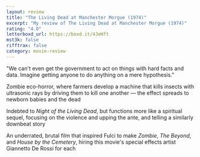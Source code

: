 ```yaml
---
layout: review
title: "The Living Dead at Manchester Morgue (1974)"
excerpt: "My review of The Living Dead at Manchester Morgue (1974)"
rating: "4.0"
letterboxd_url: https://boxd.it/4JeHft
mst3k: false
rifftrax: false
category: movie-review
---
```


"We can't even get the government to act on things with hard facts and data. Imagine getting anyone to do anything on a mere hypothesis."

Zombie eco-horror, where farmers develop a machine that kills insects with ultrasonic rays by driving them to kill one another — the effect spreads to newborn babies and the dead

Indebted to <i>Night of the Living Dead</i>, but functions more like a spiritual sequel, focusing on the violence and upping the ante, and telling a similarly downbeat story

An underrated, brutal film that inspired Fulci to make <i>Zombie</i>, <i>The Beyond</i>, and <i>House by the Cemetery</i>, hiring this movie's special effects artist Giannetto De Rossi for each
